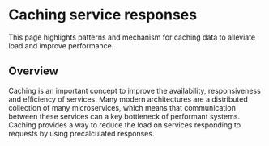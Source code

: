 # Caching service responses
This page highlights patterns and mechanism for caching data to alleviate load and improve performance.

## Overview

Caching is an important concept to improve the availability, responsiveness and efficiency of services. Many modern architectures are a distributed collection of many microservices, which means that communication between these services can a key bottleneck of performant systems. Caching provides a way to reduce the load on services responding to requests by using precalculated responses.

